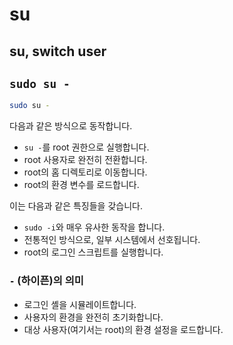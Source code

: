# su

## su, switch user

## `sudo su -`

```sh
sudo su -
```

다음과 같은 방식으로 동작합니다.
- `su -`를 root 권한으로 실행합니다.
- root 사용자로 완전히 전환합니다.
- root의 홈 디렉토리로 이동합니다.
- root의 환경 변수를 로드합니다.

이는 다음과 같은 특징들을 갖습니다.
- `sudo -i`와 매우 유사한 동작을 합니다.
- 전통적인 방식으로, 일부 시스템에서 선호됩니다.
- root의 로그인 스크립트를 실행합니다.

### `-` (하이픈)의 의미

- 로그인 셸을 시뮬레이트합니다.
- 사용자의 환경을 완전히 초기화합니다.
- 대상 사용자(여기서는 root)의 환경 설정을 로드합니다.

